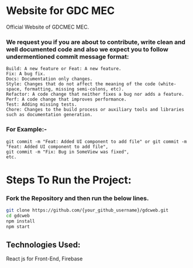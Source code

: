 # Website for GDC MEC

Official Website of GDCMEC MEC.


### We request you if you are about to contribute, write clean and well documented code and also we expect you to follow undermentioned commit message format:

    Build: A new feature or Feat: A new feature.
    Fix: A bug fix.
    Docs: Documentation only changes.
    Style: Changes that do not affect the meaning of the code (white-space, formatting, missing semi-colons, etc).
    Refactor: A code change that neither fixes a bug nor adds a feature.
    Perf: A code change that improves performance.
    Test: Adding missing tests.
    Chore: Changes to the build process or auxiliary tools and libraries such as documentation generation.

### For Example:-

    git commit -m "Feat: Added UI component to add file" or git commit -m "Feat: Added UI component to add file",
    git commit -m "Fix: Bug in SomeView was fixed",
    etc.
    
# Steps To Run the Project:
### Fork the Repository and then run the below lines.

```bash
git clone https://github.com/{your_github_username}/gdcweb.git
cd gdcweb
npm install
npm start
```

## Technologies Used:

React js for Front-End, Firebase
